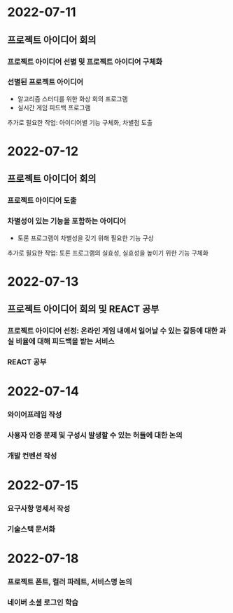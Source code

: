 # 2022-07-11
## 프로젝트 아이디어 회의
### 프로젝트 아이디어 선별 및 프로젝트 아이디어 구체화
### 선별된 프로젝트 아이디어 
- 알고리즘 스터디를 위한 화상 회의 프로그램
- 실시간 게임 피드백 프로그램

추가로 필요한 작업: 아이디어별 기능 구체화, 차별점 도출


# 2022-07-12
## 프로젝트 아이디어 회의
### 프로젝트 아이디어 도출
### 차별성이 있는 기능을 포함하는 아이디어 
- 토론 프로그램이 차별성을 갖기 위해 필요한 기능 구상

추가로 필요한 작업: 토론 프로그램의 실효성, 실효성을 높이기 위한 기능 구체화


# 2022-07-13
## 프로젝트 아이디어 회의 및 REACT 공부
### 프로젝트 아이디어 선정: 온라인 게임 내에서 일어날 수 있는 갈등에 대한 과실 비율에 대해 피드백을 받는 서비스
### REACT 공부


# 2022-07-14

### 와이어프레임 작성
### 사용자 인증 문제 및 구성시 발생할 수 있는 허들에 대한 논의
### 개발 컨벤션 작성

# 2022-07-15

### 요구사항 명세서 작성
### 기술스택 문서화

# 2022-07-18

### 프로젝트 폰트, 컬러 파레트, 서비스명 논의
### 네이버 소셜 로그인 학습

